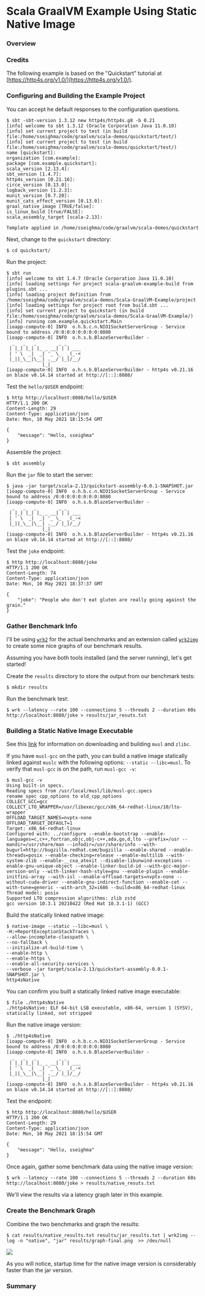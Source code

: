 # Scala GraalVM Example Using Static Native Image

### Overview



### Credits

The following example is based on the "Quickstart" tutorial at [https://http4s.org/v1.0/](https://http4s.org/v1.0/). 

### Configuring and Building the Example Project
You can accept he default responses to the configuration questions.

```
$ sbt -sbt-version 1.3.12 new http4s/http4s.g8 -b 0.21
[info] welcome to sbt 1.3.12 (Oracle Corporation Java 11.0.10)
[info] set current project to test (in build file:/home/sseighma/code/graalvm/scala-demos/quickstart/test/)
[info] set current project to test (in build file:/home/sseighma/code/graalvm/scala-demos/quickstart/test/)
name [quickstart]:
organization [com.example]:
package [com.example.quickstart]:
scala_version [2.13.4]:
sbt_version [1.4.7]:
http4s_version [0.21.16]:
circe_version [0.13.0]:
logback_version [1.2.3]:
munit_version [0.7.20]:
munit_cats_effect_version [0.13.0]:
graal_native_image [TRUE/false]:
is_linux_build [true/FALSE]:
scala_assembly_target [scala-2.13]:

Template applied in /home/sseighma/code/graalvm/scala-demos/quickstart
```
Next, change to the `quickstart` directory:
```
$ cd quickstart/
```
Run the project:
```
$ sbt run
[info] welcome to sbt 1.4.7 (Oracle Corporation Java 11.0.10)
[info] loading settings for project scala-graalvm-example-build from plugins.sbt ...
[info] loading project definition from /home/sseighma/code/graalvm/scala-demos/Scala-GraalVM-Example/project
[info] loading settings for project root from build.sbt ...
[info] set current project to quickstart (in build file:/home/sseighma/code/graalvm/scala-demos/Scala-GraalVM-Example/)
[info] running com.example.quickstart.Main
[ioapp-compute-0] INFO  o.h.b.c.n.NIO1SocketServerGroup - Service bound to address /0:0:0:0:0:0:0:0:8080
[ioapp-compute-0] INFO  o.h.s.b.BlazeServerBuilder -
  _   _   _        _ _
 | |_| |_| |_ _ __| | | ___
 | ' \  _|  _| '_ \_  _(_-<
 |_||_\__|\__| .__/ |_|/__/
             |_|
[ioapp-compute-0] INFO  o.h.s.b.BlazeServerBuilder - http4s v0.21.16 on blaze v0.14.14 started at http://[::]:8080/

```

Test the `hello/$USER` endpoint:
```
$ http http://localhost:8080/hello/$USER
HTTP/1.1 200 OK
Content-Length: 29
Content-Type: application/json
Date: Mon, 10 May 2021 18:15:54 GMT

{
    "message": "Hello, sseighma"
}
```

Assemble the project:
```
$ sbt assembly
```

Run the `jar` file to start the server:
```
$ java -jar target/scala-2.13/quickstart-assembly-0.0.1-SNAPSHOT.jar
[ioapp-compute-0] INFO  o.h.b.c.n.NIO1SocketServerGroup - Service bound to address /0:0:0:0:0:0:0:0:8080
[ioapp-compute-0] INFO  o.h.s.b.BlazeServerBuilder -
  _   _   _        _ _
 | |_| |_| |_ _ __| | | ___
 | ' \  _|  _| '_ \_  _(_-<
 |_||_\__|\__| .__/ |_|/__/
             |_|
[ioapp-compute-0] INFO  o.h.s.b.BlazeServerBuilder - http4s v0.21.16 on blaze v0.14.14 started at http://[::]:8080/

```

Test the `joke` endpoint:

```
$ http http://localhost:8080/joke
HTTP/1.1 200 OK
Content-Length: 74
Content-Type: application/json
Date: Mon, 10 May 2021 18:37:37 GMT

{
    "joke": "People who don't eat gluten are really going against the grain."
}
```
### Gather Benchmark Info

I'll be using [`wrk2`](https://github.com/giltene/wrk2) for the actual benchmarks and an extension called [`wrk2img`](https://github.com/PPACI/wrk2img) to create some nice graphs of our benchmark results.

Assuming you have both tools installed (and the server running), let's get started!

Create the `results` directory to store the output from our benchmark tests:

```
$ mkdir results
```
Run the benchmark test:
```
$ wrk --latency --rate 100 --connections 5 --threads 2 --duration 60s http://localhost:8080/joke > results/jar_resuts.txt
```

### Building a Static Native Image Executable

See this [link](https://docs.oracle.com/en/graalvm/enterprise/21/docs/reference-manual/native-image/StaticImages/) for information on downloading and building `musl` and `zlibc`.

If you have `musl-gcc` on the path, you can build a native image statically linked against `muslc` with the following options: `--static --libc=musl`. To verify that `musl-gcc` is on the path, run `musl-gcc -v`:
```
$ musl-gcc -v
Using built-in specs.
Reading specs from /usr/local/musl/lib/musl-gcc.specs
rename spec cpp_options to old_cpp_options
COLLECT_GCC=gcc
COLLECT_LTO_WRAPPER=/usr/libexec/gcc/x86_64-redhat-linux/10/lto-wrapper
OFFLOAD_TARGET_NAMES=nvptx-none
OFFLOAD_TARGET_DEFAULT=1
Target: x86_64-redhat-linux
Configured with: ../configure --enable-bootstrap --enable-languages=c,c++,fortran,objc,obj-c++,ada,go,d,lto --prefix=/usr --mandir=/usr/share/man --infodir=/usr/share/info --with-bugurl=http://bugzilla.redhat.com/bugzilla --enable-shared --enable-threads=posix --enable-checking=release --enable-multilib --with-system-zlib --enable-__cxa_atexit --disable-libunwind-exceptions --enable-gnu-unique-object --enable-linker-build-id --with-gcc-major-version-only --with-linker-hash-style=gnu --enable-plugin --enable-initfini-array --with-isl --enable-offload-targets=nvptx-none --without-cuda-driver --enable-gnu-indirect-function --enable-cet --with-tune=generic --with-arch_32=i686 --build=x86_64-redhat-linux
Thread model: posix
Supported LTO compression algorithms: zlib zstd
gcc version 10.3.1 20210422 (Red Hat 10.3.1-1) (GCC)

```

Build the statically linked native image:
```
$ native-image --static --libc=musl \
-H:+ReportExceptionStackTraces \
--allow-incomplete-classpath \
--no-fallback \
--initialize-at-build-time \
--enable-http \
--enable-https \
--enable-all-security-services \
--verbose -jar target/scala-2.13/quickstart-assembly-0.0.1-SNAPSHOT.jar \
http4sNative
```
You can confirm you built a statically linked native image executable:
```
$ file ./http4sNative
./http4sNative: ELF 64-bit LSB executable, x86-64, version 1 (SYSV), statically linked, not stripped
```

Run the native image version:
```
$ ./http4sNative
[ioapp-compute-0] INFO  o.h.b.c.n.NIO1SocketServerGroup - Service bound to address /0:0:0:0:0:0:0:0:8080
[ioapp-compute-0] INFO  o.h.s.b.BlazeServerBuilder -
  _   _   _        _ _
 | |_| |_| |_ _ __| | | ___
 | ' \  _|  _| '_ \_  _(_-<
 |_||_\__|\__| .__/ |_|/__/
             |_|
[ioapp-compute-0] INFO  o.h.s.b.BlazeServerBuilder - http4s v0.21.16 on blaze v0.14.14 started at http://[::]:8080/
```

Test the endpoint:
```
$ http http://localhost:8080/hello/$USER
HTTP/1.1 200 OK
Content-Length: 29
Content-Type: application/json
Date: Mon, 10 May 2021 18:15:54 GMT

{
    "message": "Hello, sseighma"
}

```

Once again, gather some benchmark data using the native image version:

```
$ wrk --latency --rate 100 --connections 5 --threads 2 --duration 60s http://localhost:8080/joke > results/native_resuts.txt
```

We'll view the results via a latency graph later in this example.


### Create the Benchmark Graph
Combine the two benchmarks and graph the results:
```
$ cat results/native_results.txt results/jar_results.txt | wrk2img --log -n "native", "jar" results/graph-final.png  >> /dev/null
```

![](results/graph.png)

As you will notice, startup time for the native image version is considerably faster than the jar version.

### Summary

